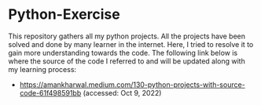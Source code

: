 # Python-Exercise
This repository gathers all my python projects. All the projects have been solved and done by many learner in the internet. Here, I tried to resolve it to gain more understanding towards the code.
The following link below is where the source of the code I referred to and will be updated along with my learning process:
  - https://amankharwal.medium.com/130-python-projects-with-source-code-61f498591bb (accessed: Oct 9, 2022)

